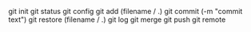 git init
git status
git config
git add (filename / .)
git commit (-m "commit text")
git restore (filename / .)
git log
git merge
git push
git remote
